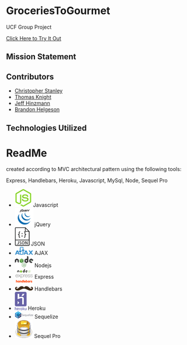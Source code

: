 # GroceriesToGourmet
UCF Group Project

[Click Here to Try It Out](#)

## Mission Statement



## Contributors

* [Christopher Stanley](https://github.com/csthewriter) </br>
* [Thomas Knight](https://github.com/tomnite) </br>
* [Jeff Hinzmann](https://github.com/jahinzmann) </br>
* [Brandon Helgeson](https://github.com/B-Helgeson) </br>

## Technologies Utilized

<!-- icons -->

[1.1]: /icons/javascript.png
[2.1]: /icons/jquery.png
[3.1]: /icons/json.png
[4.1]: /icons/ajax.png
[5.1]: /icons/nodejs.png
[6.1]: /icons/express.png
[7.1]: /icons/handlebars-js.png
[8.1]: /icons/heroku.png
[9.1]: /icons/sequelize.png
[10.1]: /icons/sqlpro.png



# ReadMe

created according to MVC architectural pattern using the following tools:

Express, Handlebars, Heroku, Javascript, MySql, Node, Sequel Pro  

* [![alt text][1.1]][1] Javascript </br>
* [![alt text][2.1]][2] jQuery </br>
* [![alt text][3.1]][3] JSON </br>
* [![alt text][4.1]][4] AJAX </br>
* [![alt text][5.1]][5] Nodejs </br>
* [![alt text][6.1]][6] Express </br>
* [![alt text][7.1]][7] Handlebars </br>
* [![alt text][8.1]][8] Heroku </br>
* [![alt text][9.1]][9] Sequelize </br>
* [![alt text][10.1]][10] Sequel Pro </br>

[1]: https://www.javascript.com/
[2]: https://jquery.com
[3]: https://www.json.org/
[4]: https://developer.mozilla.org/en-US/docs/Web/Guide/AJAX/Getting_Started
[5]: https://nodejs.org/en/
[6]: https://expressjs.com/
[7]: http://handlebarsjs.com/
[8]: https://www.heroku.com
[9]: http://sequelize.readthedocs.io/en/v3/
[10]: https://www.sequelpro.com/